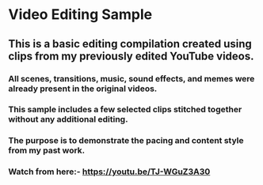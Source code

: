 # Video Editing Sample
## This is a basic editing compilation created using clips from my previously edited YouTube videos.
### All scenes, transitions, music, sound effects, and memes were already present in the original videos.
### This sample includes a few selected clips stitched together without any additional editing.
### The purpose is to demonstrate the pacing and content style from my past work.
### Watch from here:-  https://youtu.be/TJ-WGuZ3A30
